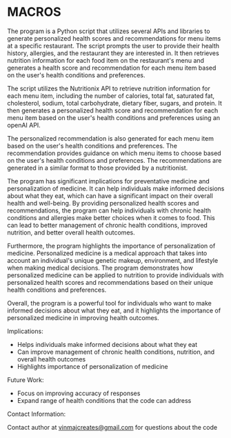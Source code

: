 # MACROS

The program is a Python script that utilizes several APIs and libraries to generate personalized health scores and recommendations for menu items at a specific restaurant. The script prompts the user to provide their health history, allergies, and the restaurant they are interested in. It then retrieves nutrition information for each food item on the restaurant's menu and generates a health score and recommendation for each menu item based on the user's health conditions and preferences.

The script utilizes the Nutritionix API to retrieve nutrition information for each menu item, including the number of calories, total fat, saturated fat, cholesterol, sodium, total carbohydrate, dietary fiber, sugars, and protein. It then generates a personalized health score and recommendation for each menu item based on the user's health conditions and preferences using an openAI API. 

The personalized recommendation is also generated for each menu item based on the user's health conditions and preferences. The recommendation provides guidance on which menu items to choose based on the user's health conditions and preferences. The recommendations are generated in a similar format to those provided by a nutritionist.

The program has significant implications for preventative medicine and personalization of medicine. It can help individuals make informed decisions about what they eat, which can have a significant impact on their overall health and well-being. By providing personalized health scores and recommendations, the program can help individuals with chronic health conditions and allergies make better choices when it comes to food. This can lead to better management of chronic health conditions, improved nutrition, and better overall health outcomes.

Furthermore, the program highlights the importance of personalization of medicine. Personalized medicine is a medical approach that takes into account an individual's unique genetic makeup, environment, and lifestyle when making medical decisions. The program demonstrates how personalized medicine can be applied to nutrition to provide individuals with personalized health scores and recommendations based on their unique health conditions and preferences.

Overall, the program is a powerful tool for individuals who want to make informed decisions about what they eat, and it highlights the importance of personalized medicine in improving health outcomes.

Implications:

- Helps individuals make informed decisions about what they eat
- Can improve management of chronic health conditions, nutrition, and overall health outcomes
- Highlights importance of personalization of medicine

Future Work:

- Focus on improving accuracy of responses
- Expand range of health conditions that the code can address

Contact Information:

Contact author at vinmajcreates@gmail.com for questions about the code

